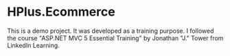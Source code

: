 # HPlus.Ecommerce
This is a demo project. It was developed as a training purpose. I followed the course "ASP.NET MVC 5 Essential Training" by Jonathan "J." Tower from LinkedIn Learning.
